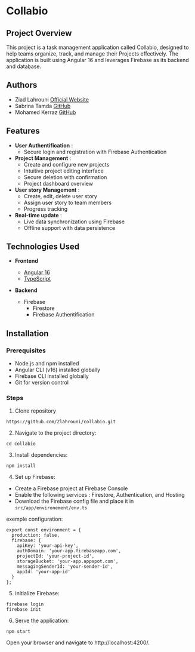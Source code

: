 # Collabio

## Project Overview

This project is a task management application called Collabio, designed to help teams organize, track, and manage their Projects effectively. The application is built using Angular 16 and leverages Firebase as its backend and database.

## Authors
- Ziad Lahrouni [Official Website](https://ziadlahrouni.com)
- Sabrina Tamda  [GitHub](https://github.com/tamdasab)
- Mohamed Kerraz [GitHub](https://github.com/mohamedkerraz)

## Features

- **User Authentification** :
  - Secure login and registration with Firebase Authentication
- **Project Management** :
  - Create and configure new projects
  - Intuitive project editing interface
  - Secure deletion with confirmation
  - Project dashboard overview
- **User story Management** :
  - Create, edit, delete user story
  - Assign user story to team members
  - Progress tracking
- **Real-time update** :
  - Live data synchronization using Firebase
  - Offline support with data persistence

## Technologies Used

- **Frontend**
  - [Angular 16](https://v16.angular.io/guide/setup-local)
  - [TypeScript](https://www.typescriptlang.org/)

- **Backend**
  - Firebase
    - Firestore
    - Firebase Authentification

## Installation
  ### Prerequisites
  - Node.js and npm installed
  - Angular CLI (v16) installed globally
  - Firebase CLI installed globally
  - Git for version control

  ### Steps

1. Clone repository
```
https://github.com/Zlahrouni/collabio.git
```
2. Navigate to the project directory:

```
cd collabio
```
3. Install dependencies:
```
npm install
```
4. Set up Firebase:

- Create a Firebase project at Firebase Console
- Enable the following services : Firestore, Authentication, and Hosting
- Download the Firebase config file and place it in `src/app/environement/env.ts`

exemple configuration:
```
export const environment = {
  production: false,
  firebase: {
    apiKey: 'your-api-key',
    authDomain: 'your-app.firebaseapp.com',
    projectId: 'your-project-id',
    storageBucket: 'your-app.appspot.com',
    messagingSenderId: 'your-sender-id',
    appId: 'your-app-id'
  }
};
```

5. Initialize Firebase:
```
firebase login
firebase init
```

6. Serve the application:

```
npm start
```
Open your browser and navigate to http://localhost:4200/.
